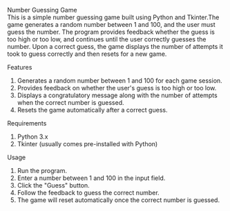 
Number Guessing Game <br>
This is a simple number guessing game built using Python and Tkinter.The game generates a random number between 1 and 100, and the user must guess the number. The program provides feedback whether the guess is too high or too low, and continues until the user correctly guesses the number. Upon a correct guess, the game displays the number of attempts it took to guess correctly and then resets for a new game.

Features <br>
1) Generates a random number between 1 and 100 for each game session.<br>
2) Provides feedback on whether the user's guess is too high or too low.<br>
3) Displays a congratulatory message along with the number of attempts when the correct number is guessed.<br>
4) Resets the game automatically after a correct guess.<br>

Requirements <br>
1) Python 3.x <br>
2) Tkinter (usually comes pre-installed with Python) <br>

Usage <br>
1) Run the program. <br>
2) Enter a number between 1 and 100 in the input field. <br>
3) Click the "Guess" button. <br>
4) Follow the feedback to guess the correct number. <br>
5) The game will reset automatically once the correct number is guessed. <br>
